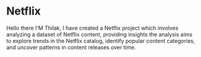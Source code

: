 # Netflix
Hello there I'M Thilak, I have created a Netflix project which involves analyzing a dataset of Netflix content, providing insights the analysis aims to explore trends in the Netflix catalog, identify popular content categories, and uncover patterns in content releases over time.
